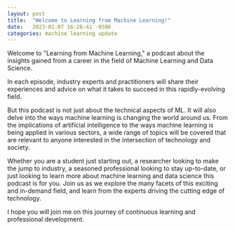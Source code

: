 ```yaml
---
layout: post
title:  "Welcome to Learning from Machine Learning!"
date:   2023-01-07 16:26:41 -0500
categories: machine learning update
---
```


Welcome to "Learning from Machine Learning," a podcast about the insights gained from a career in the field of Machine Learning and Data Science.

In each episode, industry experts and practitioners will share their experiences and advice on what it takes to succeed in this rapidly-evolving field. 

But this podcast is not just about the technical aspects of ML. It will also delve into the ways machine learning is changing the world around us. From the implications of artificial intelligence to the ways machine learning is being applied in various sectors, a wide range of topics will be covered that are relevant to anyone interested in the intersection of technology and society.

Whether you are a student just starting out, a researcher looking to make the jump to industry, a seasoned professional looking to stay up-to-date, or just looking to learn more about machine learning and data science this podcast is for you. Join us as we explore the many facets of this exciting and in-demand field, and learn from the experts driving the cutting edge of technology.

I hope you will join me on this journey of continuous learning and professional development.
